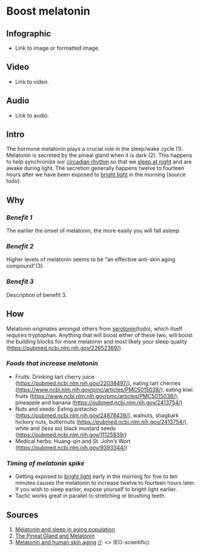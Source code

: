 [//]: <> (U)

# **Boost melatonin**

## **Infographic**
[//]: <> (BO-infographic)
* Link to image or formatted image.

[//]: <> (EO-infographic)
## **Video**
[//]: <> (BO-video)
* Link to video.

[//]: <> (EO-video)
## **Audio**
[//]: <> (BO-audio)
* Link to audio.

[//]: <> (EO-audio)

## **Intro**
[//]: <> (BO-intro)
The hormone melatonin plays a crucial role in the sleep/wake cycle (1). Melatonin is secreted by the pineal gland when it is dark (2). This happens to help synchronize our [circadian rhythm](Circadian_rhythm.md) so that we [sleep at night](Sleep_at_night.md) and are awake during light. The secretion generally happens twelve to fourteen hours after we have been exposed to [bright light](Bright_light_exposure.md) in the morning (source todo).

[//]: <> (EO-intro)
## **Why**
[//]: <> (BO-why)

### *Benefit 1*
The earlier the onset of melatonin, the more easily you will fall asleep.

### *Benefit 2*
Higher levels of melatonin seems to be "an effective anti-skin aging compound"(3).

### *Benefit 3*
Description of benefit 3.

[//]: <> (EO-why)
## **How**
[//]: <> (BO-how)
Melatonin originates amongst others from [serotonin](Serotonin.md)(todo), which itself requires tryptophan. Anything that will boost either of these two, will boost the building blocks for more melatonin and most likely your sleep quality (https://pubmed.ncbi.nlm.nih.gov/22652369/).

### *Foods that increase melatonin*
* Fruits: Drinking tart cherry juice (https://pubmed.ncbi.nlm.nih.gov/22038497/), eating tart cherries (https://www.ncbi.nlm.nih.gov/pmc/articles/PMC5015038/), eating kiwi fruits (https://www.ncbi.nlm.nih.gov/pmc/articles/PMC5015038/), pineapple and banana (https://pubmed.ncbi.nlm.nih.gov/2413754/)
* Nuts and seeds: Eating pistachio (https://pubmed.ncbi.nlm.nih.gov/24878439/), walnuts, shagbark hickory nuts, butternuts (https://pubmed.ncbi.nlm.nih.gov/2413754/), white and (less so) black mustard seeds (https://pubmed.ncbi.nlm.nih.gov/11125839/)
* Medical herbs: Huang-qin and St. John’s Wort (https://pubmed.ncbi.nlm.nih.gov/9393344/)

### *Timing of melatonin spike*
* Getting exposed to [bright light](Bright_light_exposure) early in the morning for five to ten minutes causes the melatonin to increase twelve to fourteen hours later. If you wish to sleep earlier, expose yourself to bright light earlier.
* Tactic works great in parallel to stretching or brushing teeth.

[//]: <> (EO-how)

## **Sources**
[//]: <> (BO-sources)
1) [Melatonin and sleep in aging population](https://pubmed.ncbi.nlm.nih.gov/16183237/)
2) [The Pineal Gland and Melatonin](https://rabowen.org/hbooks/pathphys/endocrine/otherendo/pineal.html)
3) [Melatonin and human skin aging](https://www.ncbi.nlm.nih.gov/pmc/articles/PMC3583885/)
[//]: <> (EO-scientific)
